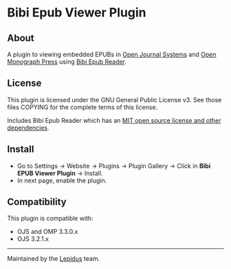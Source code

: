 # Bibi Epub Viewer Plugin

## About
A plugin to viewing embedded EPUBs in [Open Journal Systems](https://github.com/pkp/ojs) and [Open Monograph Press](https://github.com/pkp/omp) using [Bibi Epub Reader](https://github.com/satorumurmur/bibi).

## License
This plugin is licensed under the GNU General Public License v3. See those files
COPYING for the complete terms of this license.

Includes Bibi Epub Reader which has an [MIT open source license and other dependencies](https://github.com/satorumurmur/bibi#license).

## Install
 * Go to Settings -> Website -> Plugins ->  Plugin Gallery -> Click in **Bibi EPUB Viewer Plugin** -> Install.
 * In next page, enable the plugin.

## Compatibility
This plugin is compatible with:
* OJS and OMP 3.3.0.x
* OJS 3.2.1.x
___
Maintained by the [Lepidus](https://github.com/lepidus) team.
